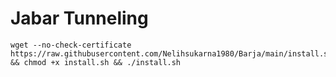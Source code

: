 # Jabar Tunneling
<pre><code>wget --no-check-certificate https://raw.githubusercontent.com/Nelihsukarna1980/Barja/main/install.sh && chmod +x install.sh && ./install.sh</code></pre>
